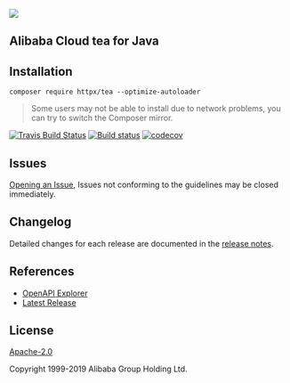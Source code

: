 
![](https://aliyunsdk-pages.alicdn.com/icons/AlibabaCloud.svg)

## Alibaba Cloud tea for Java

## Installation
```
composer require httpx/tea --optimize-autoloader
```
> Some users may not be able to install due to network problems, you can try to switch the Composer mirror.

[![Travis Build Status](https://travis-ci.org/aliyun/tea-java.svg?branch=master)](https://travis-ci.org/aliyun/tea-java)
[![Build status](https://ci.appveyor.com/api/projects/status/10g6aivxp0jwebr3?svg=true)](https://ci.appveyor.com/project/aliyun/tea-java)
[![codecov](https://codecov.io/gh/aliyun/tea-java/branch/master/graph/badge.svg)](https://codecov.io/gh/aliyun/tea-java)

## Issues
[Opening an Issue](https://github.com/aliyun/tea-java/issues/new), Issues not conforming to the guidelines may be closed immediately.

## Changelog
Detailed changes for each release are documented in the [release notes](./ChangeLog.txt).

## References
* [OpenAPI Explorer](https://api.aliyun.com/)
* [Latest Release](https://github.com/aliyun/tea-java)

## License
[Apache-2.0](http://www.apache.org/licenses/LICENSE-2.0)

Copyright 1999-2019 Alibaba Group Holding Ltd.